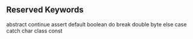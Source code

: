 ## Reserved Keywords

abstract  continue
assert    default
boolean   do
break     double
byte      else
case
catch
char
class
const